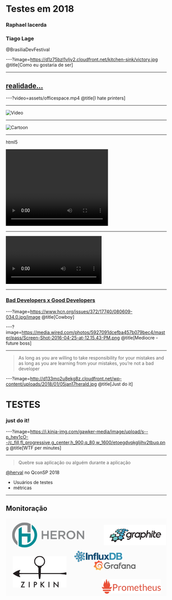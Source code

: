 # Testes em 2018

### Raphael lacerda
### Tiago Lage

@BrasiliaDevFestival

---?image=https://d1z75bzl1vljy2.cloudfront.net/kitchen-sink/victory.jpg
@title[Como eu gostaria de ser]

---
## [realidade...](https://code.energy/misconceptions-about-programmers/)

---?video=assets/officespace.mp4
@title[I hate printers]

---

![Video](https://r5---sn-bg07dnlz.googlevideo.com/videoplayback?itag=18&dur=97.291&id=o-ADzP0azy16BOm2itI27qCtGg5AKCACUmEAyMkpqsAicK&sparams=clen,dur,ei,expire,gir,id,initcwndbps,ip,ipbits,ipbypass,itag,lmt,mime,mip,mm,mn,ms,mv,pcm2cms,pl,ratebypass,requiressl,source&pl=48&ip=2600%3A3c02%3A%3Af03c%3A91ff%3Afe40%3A40&lmt=1433845245157798&ratebypass=yes&expire=1528182176&fvip=5&mime=video%2Fmp4&gir=yes&requiressl=yes&source=youtube&clen=7509792&ipbits=0&signature=03F37117BDF63E4E79D975DBEA9CB68F4161683A.331D7F203431E83AB268BCE60A891EAF1115BF94&ei=QOEVW6-EKcbZkAPlzTc&key=cms1&c=WEB&title=Office+Space+-+Printer+Scene+(UNCENSORED)&rm=sn-5uary76&req_id=c40dd4dc0afaa3ee&ipbypass=yes&mip=2804:14c:6590:8e13:84ad:50b8:a43e:dcf&redirect_counter=2&cm2rm=sn-oxunxg8pjvn-cncl76&cms_redirect=yes&mm=29&mn=sn-bg07dnlz&ms=rdu&mt=1528160484&mv=m)


---

![Cartoon](https://r5---sn-bg07dnlz.googlevideo.com/videoplayback?itag=18&dur=97.291&id=o-ADzP0azy16BOm2itI27qCtGg5AKCACUmEAyMkpqsAicK&sparams=clen,dur,ei,expire,gir,id,initcwndbps,ip,ipbits,ipbypass,itag,lmt,mime,mip,mm,mn,ms,mv,pcm2cms,pl,ratebypass,requiressl,source&pl=48&ip=2600%3A3c02%3A%3Af03c%3A91ff%3Afe40%3A40&lmt=1433845245157798&ratebypass=yes&expire=1528182176&fvip=5&mime=video%2Fmp4&gir=yes&requiressl=yes&source=youtube&clen=7509792&ipbits=0&signature=03F37117BDF63E4E79D975DBEA9CB68F4161683A.331D7F203431E83AB268BCE60A891EAF1115BF94&ei=QOEVW6-EKcbZkAPlzTc&key=cms1&c=WEB&title=Office+Space+-+Printer+Scene+(UNCENSORED)&rm=sn-5uary76&req_id=c40dd4dc0afaa3ee&ipbypass=yes&mip=2804:14c:6590:8e13:84ad:50b8:a43e:dcf&redirect_counter=2&cm2rm=sn-oxunxg8pjvn-cncl76&cms_redirect=yes&mm=29&mn=sn-bg07dnlz&ms=rdu&mt=1528160484&mv=m)

---
html5 

<video width="320" height="240" controls>
  <source src="assets/officespace.mp4" type="video/mp4">
</video>

---

![MP4 Video](http://clips.vorwaerts-gmbh.de/big_buck_bunny.mp4)

---
### [Bad Developers x Good Developers](https://medium.com/@CodementorIO/good-developers-vs-bad-developers-fe9d2d6b582b)

---?image=https://www.hcn.org/issues/372/17740/080609-034.0.jpg/image
@title[Cowboy]

---?image=https://media.wired.com/photos/5927091dcefba457b079bec4/master/pass/Screen-Shot-2016-04-25-at-12.15.43-PM.png
@title[Mediocre - future boss]

---
> As long as you are willing to take responsibility for your mistakes and as long as you are learning from your mistakes, you’re not a bad developer

---?image=http://d133mo2u8ekg8z.cloudfront.net/wp-content/uploads/2018/01/05jan17herald.jpg
@title[Just do it]
# TESTES
### just do it!

---?image=https://i.kinja-img.com/gawker-media/image/upload/s--p_hev1cO--/c_fill,fl_progressive,g_center,h_900,q_80,w_1600/etoegdvqkgljihv2tbuq.png
@title[WTF per minutes]


---

> Quebre sua aplicação ou alguém durante a aplicação

[@herval](https://qconsp.com/sp2018/presentation/stress-testing-como-servico) no QconSP 2018

* Usuários de testes
* métricas

---
## Monitoração
![Image-Absolute](assets/monitoracao.png)

